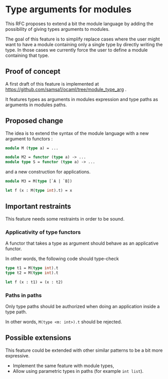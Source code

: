 
# Type arguments for modules

This RFC proposes to extend a bit the module language by adding the possibility
of giving types arguments to modules.

The goal of this feature is to simplify replace cases where the user might want
to have a module containing only a single type by directly writing the type.
In those cases we currently force the user to define a module containing that
type.

## Proof of concept

A first draft of this feature is implemented at
https://github.com/samsa1/ocaml/tree/module_type_arg .

It features types as arguments in modules expression and type paths
as arguments in modules paths.

## Proposed change

The idea is to extend the syntax of the module language with a new argument to
functors :

```ocaml
module M (type a) = ...

module M2 = functor (type a) -> ...
module type S = functor (type a) -> ...
```

and a new construction for applications.

```ocaml
module M3 = M(type [`A | `B])

let f (x : M(type int).t) = x
```


## Important restraints

This feature needs some restraints in order to be sound.

### Applicativity of type functors

A functor that takes a type as argument should behave as an applicative functor.

In other words, the following code should type-check

```ocaml
type t1 = M(type int).t
type t2 = M(type int).t

let f (x : t1) = (x : t2)
```

### Paths in paths

Only type paths should be authorized when doing an application inside
a type path.

In other words, `M(type <m: int>).t` should be rejected.

## Possible extensions

This feature could be extended with other similar patterns to be a bit more expressive.

- Implement the same feature with module types,
- Allow using parametric types in paths (for example `int list`).

